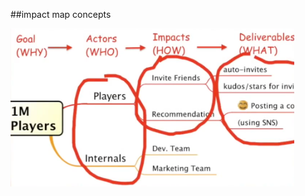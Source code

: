 <!-- .slide: data-background="resources/footer.svg" data-background-size="contain" data-background-position="bottom"  -->

##impact map concepts

<a href="resources/chartering/impact-map-gaming.png">
  <img class="plain" height="90%" width="90%" src="resources/chartering/impact-map-example.png" />
</a>


<br/>
<br/>
<br/>
<br/>
<br/>
<br/>
<br/>
<br/>
<br/>
<br/>
<br/>
<br/>
<br/>
<br/>
<br/>
<br/>
<br/>
<br/>
<br/>
<br/>
<br/>
<aside class="notes">
  <p>
  </p>
</aside>
